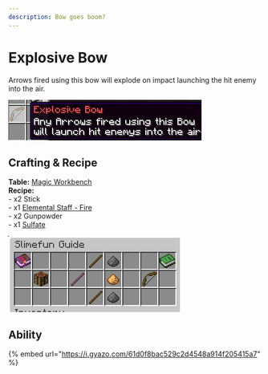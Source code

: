 ```yaml
---
description: Bow goes boom?
---
```


# Explosive Bow

Arrows fired using this bow will explode on impact launching the hit enemy into the air.

![Explosive Bow](<../../../.gitbook/assets/image (115).png>)

## Crafting & Recipe

**Table:** [Magic Workbench](../basic-machines/magic-workbench.md)\
**Recipe:**\
\- x2 Stick\
\- x1 [Elemental Staff - Fire](../magical-gadgets/staffs/elemental-staff-fire.md)\
\- x2 Gunpowder\
\- x1 [Sulfate](../resources/sulfate.md)

![Explosive Bow Recipe](<../../../.gitbook/assets/image (116).png>)

## Ability

{% embed url="https://i.gyazo.com/61d0f8bac529c2d4548a914f205415a7" %}



